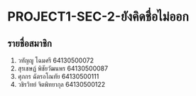 # PROJECT1-SEC-2-ยังคิดชื่อไม่ออก

## รายชื่อสมาชิก
1. วทัญญู โฉมศรี 64130500072
2. สุรเชษฏ์ พิชัยวัฒนพร 64130500087 
3. ศุภกร ฉัตรอโณทัย 64130500111
4. วชิรวิทย์ จิตพิทยากุล 64130500122
